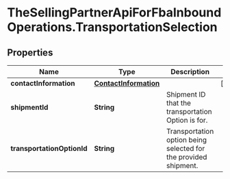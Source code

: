 # TheSellingPartnerApiForFbaInboundOperations.TransportationSelection

## Properties
Name | Type | Description | Notes
------------ | ------------- | ------------- | -------------
**contactInformation** | [**ContactInformation**](ContactInformation.md) |  | [optional] 
**shipmentId** | **String** | Shipment ID that the transportation Option is for. | 
**transportationOptionId** | **String** | Transportation option being selected for the provided shipment. | 


